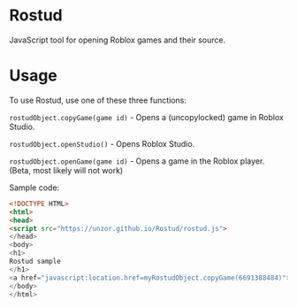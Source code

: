 # Rostud
JavaScript tool for opening Roblox games and their source.

# Usage
To use Rostud, use one of these three functions:

```rostudObject.copyGame(game id)``` - Opens a (uncopylocked) game in Roblox Studio.

```rostudObject.openStudio()``` - Opens Roblox Studio.

```rostudObject.openGame(game id)``` - Opens a game in the Roblox player. (Beta, most likely will not work)

Sample code:
```html
<!DOCTYPE HTML>
<html>
<head>
<script src="https://unzor.github.io/Rostud/rostud.js">
</head>
<body>
<h1>
Rostud sample
</h1>
<a href="javascript:location.href=myRostudObject.copyGame(6691388484)">Open My Game!</a>
</body>
</html>
```
